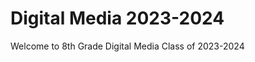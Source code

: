 # Digital Media 2023-2024
Welcome to 8th Grade Digital Media Class of 2023-2024
<!DOCTYPE html>
<html>
  <head>
  </head>
</html>
